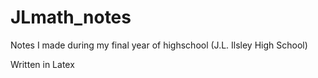 # JLmath_notes
Notes I made during my final year of highschool (J.L. Ilsley High School)

Written in Latex
